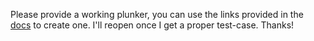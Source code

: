 Please provide a working plunker, you can use the links provided in the [docs](http://mgcrea.github.io/angular-strap/) to create one. I'll reopen once I get a proper test-case. Thanks!
